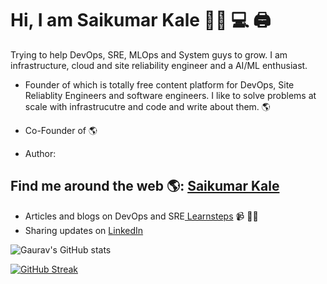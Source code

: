 # Hi, I am Saikumar Kale 👋🏾 💻 :printer:

Trying to help DevOps, SRE, MLOps and System guys to grow. I am infrastructure, cloud and site reliability engineer and a AI/ML enthusiast. 

- Founder of which is totally free content platform for DevOps, Site Reliablity Engineers and software engineers. I like to solve problems at scale with infrastrucutre and code and write about them. 🌎

- Co-Founder of  🌎

- Author:  



## Find me around the web 🌎: <a href="https://github.com/SK_ML-DevOps">Saikumar Kale</a>
- Articles and blogs on DevOps and SRE<a href=""> Learnsteps</a> 📹 ✍🏾
- Sharing updates on <a href="https://www.linkedin.com/in/saikumar-kale-668096122/">LinkedIn</a>



![Gaurav's GitHub stats](https://github-readme-stats.vercel.app/api?username=Sai-Kale)

[![GitHub Streak](http://github-readme-streak-stats.herokuapp.com?user=Sai-Kale&date_format=M%20j%5B%2C%20Y%5D)](https://git.io/streak-stats)
